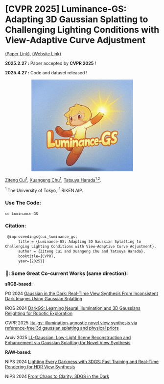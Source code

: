 # [CVPR 2025] Luminance-GS: Adapting 3D Gaussian Splatting to Challenging Lighting Conditions with View-Adaptive Curve Adjustment

[(Paper Link)](https://arxiv.org/pdf/2504.01503), [(Website Link)](https://cuiziteng.github.io/Luminance_GS_web/).

**2025.2.27 :** Paper accepted by **CVPR 2025** ! 

**2025.4.27 :** Code and dataset released !

<div align="center">
  <img src="./Luminance-GS/pics/logo.jpg" height="300">
</div>
</p>

[Ziteng Cui<sup>1</sup>](https://cuiziteng.github.io/), 
[Xuangeng Chu<sup>1</sup>](https://xg-chu.site/), 
[Tatsuya Harada<sup>1,2</sup>](https://www.mi.t.u-tokyo.ac.jp/harada/). 

<sup>1.</sup>The University of Tokyo, <sup>2.</sup>RIKEN AIP.


### Use The Code:

```
cd Luminance-GS
```

### Citation:
```
 @inproceedings{cui_luminance_gs,
	  title = {Luminance-GS: Adapting 3D Gaussian Splatting to Challenging Lighting Conditions with View-Adaptive Curve Adjustment},
	  author = {Ziteng Cui and Xuangeng Chu and Tatsuya Harada},
	  booktitle={CVPR},
	  year={2025}}
```

### 📖: Some Great Co-current Works (same direction):

**sRGB-based:** 

PG 2024 [Gaussian in the Dark: Real-Time View Synthesis From Inconsistent Dark Images Using Gaussian Splatting](https://arxiv.org/abs/2408.09130)

IROS 2024 [DarkGS: Learning Neural Illumination and 3D Gaussians Relighting for Robotic Exploration](https://tyz1030.github.io/proj/darkgs.html)

CVPR 2025 [lita-gs: illumination-agnostic novel view synthesis via reference-free 3d gaussian splatting and physical priors](https://arxiv.org/html/2504.00219v1)

Arxiv 2025 [LL-Gaussian: Low-Light Scene Reconstruction and Enhancement via Gaussian Splatting for Novel View Synthesis](https://sunhao242.github.io/LL-Gaussian_web.github.io/)

**RAW-based:**

NIPS 2024 [Lighting Every Darkness with 3DGS: Fast Training and Real-Time Rendering for HDR View Synthesis](https://srameo.github.io/projects/le3d)

NIPS 2024 [From Chaos to Clarity: 3DGS in the Dark](https://arxiv.org/html/2406.08300v1)
